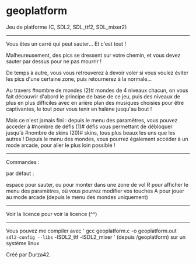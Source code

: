 # geoplatform
Jeu de platforme (C, SDL2, SDL_ttf2, SDL_mixer2)

--------------------------------------------------------------

Vous êtes un carré qui peut sauter... Et c'est tout !

Malheureusement, des pics se dressent sur votre chemin, et vous devez sauter par dessus pour ne pas mourrir !

De temps à autre, vous vous retrouverez à devoir voler si vous voulez éviter les pics d'une certaine zone, puis retournerez à la normale...

Au travers #nombre de mondes (2)# mondes de 4 niveaux chacun, on vous fait découvrir d'abord le principe de base de ce jeu, puis des niveaux de plus en plus difficiles avec en arière plan des musiques choisies pour être captivantes, le tout pour vous tenir en halène jusqu'au bout !

Mais ce n'est jamais fini : depuis le menu des paramètres, vous pouvez acceder à #nombre de défis (1)# défis vous permettant de débloquer jusqu'à #nombre de skins (20)# skins, tous plus beaux les uns que les autres !
Depuis le menu des mondes, vous pourrez également accéder à un mode arcade, pour aller le plus loin possible !


---------------------------------------------------------------

Commandes :

par défaut : 

espace pour sauter, ou pour monter dans une zone de vol
R pour afficher le menu des paramètres, où vous pourrez modifier vos touches
A pour jouer au mode arcade (depuis le menu des mondes uniquement)


----------------------------------------------------------------


Voir la licence pour voir la licence (^^)


----------------------------------------------------------------


Vous pouvez me compiler avec ' gcc geoplatform.c -o geoplatform.out `sdl2-config --libs` -lSDL2_ttf -lSDL2_mixer ' (depuis /geoplatform) sur un système linux






Créé par Durza42.
